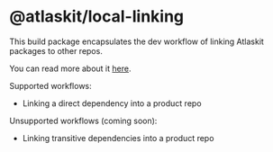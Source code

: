 # @atlaskit/local-linking

This build package encapsulates the dev workflow of linking Atlaskit packages to other repos.

You can read more about it [here](https://developer.atlassian.com/cloud/framework/atlassian-frontend/development/build/02-local-linking-with-products/).

Supported workflows:

- Linking a direct dependency into a product repo

Unsupported workflows (coming soon):

- Linking transitive dependencies into a product repo
